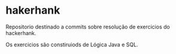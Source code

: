 # hakerhank

Repositorio destinado a commits sobre resolução de exercicios do hackerhank.

Os exercicios são constiruiods de Lógica Java e SQL.
